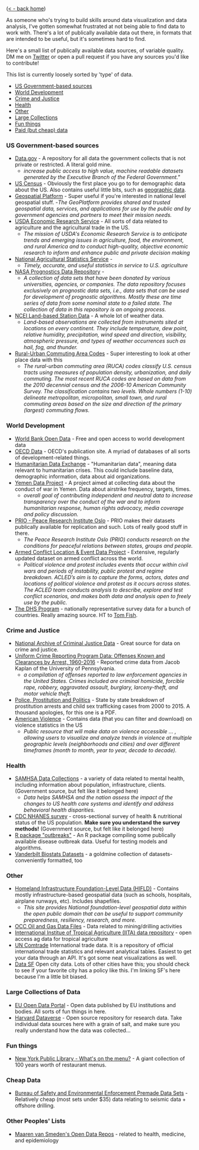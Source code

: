 ([< - back home](http://marialma.github.io))

As someone who's trying to build skills around data visualization and data analysis, I've gotten somewhat frustrated at not being able to find data to work with. There's a lot of publically available data out there, in formats that are intended to be useful, but it's sometimes hard to find. 

Here's a small list of publically available data sources, of variable quality. DM me on [Twitter](http://twitter.com/guacamolebio) or open a pull request if you have any sources you'd like to contribute! 

This list is currently loosely sorted by 'type' of data. 

 * [US Government-based sources](#us-government-based-sources)
 * [World Development](#world-development)
 * [Crime and Justice](#crime-and-justice)
 * [Health](#health)
 * [Other](#other)
 * [Large Collections](#large-collections-of-data)
 * [Fun things](#fun-things)
 * [Paid (but cheap) data](#cheap-data)
 
### US Government-based sources
* [Data.gov](https://www.data.gov) - A repository for all data the government collects that is not private or restricted. A literal gold mine.
    - _increase public access to high value, machine readable datasets generated by the Executive Branch of the Federal Government."_
* [US Census](https://www.census.gov/) - Obviously the first place you go to for demographic data about the US. Also contains useful little bits, such as [geographic data](https://www.census.gov/geo/). 
* [Geospatial Platform](https://www.geoplatform.gov) - Super useful if you're interested in national level geospatial stuff.
    -_The GeoPlatform provides shared and trusted geospatial data, services, and applications for use by the public and by government agencies and partners to meet their mission needs._
* [USDA Economic Research Service](https://www.ers.usda.gov/data-products/) - All sorts of data related to agriculture and the agricultural trade in the US. 
    - _The mission of USDA's Economic Research Service is to anticipate trends and emerging issues in agriculture, food, the environment, and rural America and to conduct high-quality, objective economic research to inform and enhance public and private decision making_
* [National Agricultural Statistics Service](https://www.nass.usda.gov) - 
    - _Timely, accurate, and useful statistics in service to U.S. agriculture_
* [NASA Prognostics Data Repository](https://ti.arc.nasa.gov/tech/dash/groups/pcoe/prognostic-data-repository/) -
    - _A collection of data sets that have been donated by various universities, agencies, or companies. The data repository focuses exclusively on prognostic data sets, i.e., data sets that can be used for development of prognostic algorithms. Mostly these are time series of data from some nominal state to a failed state. The collection of data in this repository is an ongoing process._
* [NCEI Land-based Station Data](https://www.ncdc.noaa.gov/data-access/land-based-station-data) - A whole lot of weather data.
    - _Land-based observations are collected from instruments sited at locations on every continent. They include temperature, dew point, relative humidity, precipitation, wind speed and direction, visibility, atmospheric pressure, and types of weather occurrences such as hail, fog, and thunder._
* [Rural-Urban Commuting Area Codes](https://www.ers.usda.gov/data-products/rural-urban-commuting-area-codes.aspx) - Super interesting to look at other place data with this
    - _The rural-urban commuting area (RUCA) codes classify U.S. census tracts using measures of population density, urbanization, and daily commuting. The most recent RUCA codes are based on data from the 2010 decennial census and the 2006-10 American Community Survey. The classification contains two levels. Whole numbers (1-10) delineate metropolitan, micropolitan, small town, and rural commuting areas based on the size and direction of the primary (largest) commuting flows._

### World Development 
* [World Bank Open Data](https://data.worldbank.org) - Free and open access to world development data
* [OECD Data](https://data.oecd.org/searchresults/?r=+f/type/datasets) - OECD's publication site. A myriad of databases of all sorts of development-related things. 
* [Humanitarian Data Exchange](https://data.humdata.org) - "Humanitarian data", meaning data relevant to humanitarian crises. This could include baseline data, demographic information, data about aid organizations.
* [Yemen Data Project](http://yemendataproject.org) - A project aimed at collecting data about the conduct of war in Yemen. Data about airstrike frequency, targets, times. 
    - _overall goal of contributing independent and neutral data to increase transparency over the conduct of the war and to inform humanitarian response, human rights advocacy, media coverage and policy discussion._
* [PRIO - Peace Research Institute Oslo](https://www.prio.org/Data/) - PRIO makes their datasets publically available for replication and such. Lots of really good stuff in there. 
    - _The Peace Research Institute Oslo (PRIO) conducts research on the conditions for peaceful relations between states, groups and people._
* [Armed Conflict Location & Event Data Project](https://www.acleddata.com) - Extensive, regularly updated dataset on armed conflict across the world. 
    - _Political violence and protest includes events that occur within civil wars and periods of instability, public protest and regime breakdown. ACLED’s aim is to capture the forms, actors, dates and locations of political violence and protest as it occurs across states. The ACLED team conducts analysis to describe, explore and test conflict scenarios, and makes both data and analysis open to freely use by the public._
* [The DHS Program](https://www.dhsprogram.com/data/available-datasets.cfm) - nationally representative survey data for a bunch of countries. Really amazing source. HT to [Tom Fish](https://twitter.com/RealGuerillero).

### Crime and Justice
* [National Archive of Criminal Justice Data](https://www.icpsr.umich.edu/icpsrweb/content/NACJD/index.html) - Great source for data on crime and justice.
* [Uniform Crime Reporting Program Data: Offenses Known and Clearances by Arrest, 1960-2016](https://www.openicpsr.org/openicpsr/project/100707/version/V3/view) - Reported crime data from Jacob Kaplan of the University of Pennsylvania.
    - _a compilation of offenses reported to law enforcement agencies in the United States. Crimes included are criminal homicide, forcible rape, robbery, aggravated assault, burglary, larceny-theft, and motor vehicle theft._ 
* [Police, Prostitution and Politics](http://www.policeprostitutionandpolitics.com/end_demand_stats_all/2016_operation_do_the_math/2016_Part_III_A_Do_the_Math_2016.pdf) - State by state breakdown of prostitution arrests and child sex trafficking cases from 2000 to 2015. A thousand apologies, for this one is a PDF. 
* [American Violence](https://www.americanviolence.org) - Contains data (that you can filter and download) on violence statistics in the US
    - _Public resource that will make data on violence accessible ... , allowing users to visualize and analyze trends in violence at multiple geographic levels (neighborhoods and cities) and over different timeframes (month to month, year to year, decade to decade)._

### Health 
* [SAMHSA Data Collections](https://www.samhsa.gov/data/node/20) - a variety of data related to mental health, including information about population, infrastructure, clients.  (Government source, but felt like it belonged here)
    - _Data helps SAMHSA and the nation assess the impact of the changes to US health care systems and identify and address behavioral health disparities._
* [CDC NHANES survey](https://www.cdc.gov/nchs/nhanes/index.htm) - cross-sectional survey of health & nutritional status of the US population. **Make sure you understand the survey methods!** (Government source, but felt like it belonged here)
* [R package "outbreaks"](http://www.repidemicsconsortium.org/outbreaks/) - An R package compiling some publically available disease outbreak data. Useful for testing models and algorithms.
* [Vanderbilt Biostats Datasets](http://biostat.mc.vanderbilt.edu/wiki/Main/DataSets) - a goldmine collection of datasets- conveniently formatted, too

### Other
* [Homeland Infrastructure Foundation-Level Data (HIFLD)](https://hifld-geoplatform.opendata.arcgis.com) - Contains mostly infrastructure-based geospatial data (such as schools, hospitals, airplane runways, etc). Includes shapefiles. 
    - _This site provides National foundation-level geospatial data within the open public domain that can be useful to support community preparedness, resiliency, research, and more._
* [OCC Oil and Gas Data Files](http://www.occeweb.com/og/ogdatafiles2.htm) - Data related to mining/drilling activities
* [International Institue of Tropical Agriculture (IITA) data repository](http://www.iita.org/knowledge/open-access/) - open access ag data for tropical agriculture
* [UN Comtrade](https://comtrade.un.org/data/) International trade data. It is a repository of official international trade statistics and relevant analytical tables. Easiest to get your data through an API. It's got some neat visualizations as well.
* [Data SF](https://datasf.org) Open city data. Lots of other cities have this; you should check to see if your favorite city has a policy like this. I'm linking SF's here because I'm a little bit biased.

### Large Collections of Data
* [EU Open Data Portal](http://data.europa.eu/euodp/en/home) - Open data published by EU institutions and bodies. All sorts of fun things in here.
* [Harvard Dataverse](https://dataverse.harvard.edu) - Open source repository for research data. Take individual data sources here with a grain of salt, and make sure you really understand how the data was collected...

### Fun things
* [New York Public Library - What's on the menu?](http://menus.nypl.org) - A giant collection of 100 years worth of restaurant menus. 
   
### Cheap Data
* [Bureau of Safety and Environmental Enforcement Premade Data Sets](https://www.data.bsee.gov/Other/DiscMediaStore/PremadeSets.aspx) - Relatively cheap (most sets under $35) data relating to seismic data + offshore drilling.

### Other Peoples' Lists
* [Maaren van Smeden's Open Data Repos](http://mvansmeden.net/post/opendatarepos/) - related to health, medicine, and epidemiology
